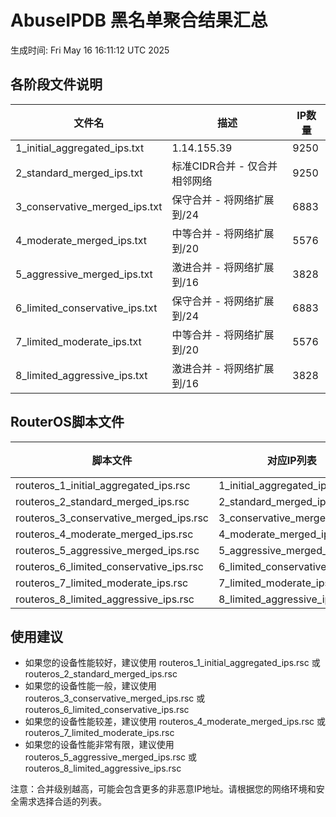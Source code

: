 # AbuseIPDB 黑名单聚合结果汇总
生成时间: Fri May 16 16:11:12 UTC 2025

## 各阶段文件说明

| 文件名 | 描述 | IP数量 |
|--------|------|--------|
| 1_initial_aggregated_ips.txt | 1.14.155.39 | 9250 |
| 2_standard_merged_ips.txt | 标准CIDR合并 - 仅合并相邻网络 | 9250 |
| 3_conservative_merged_ips.txt | 保守合并 - 将网络扩展到/24 | 6883 |
| 4_moderate_merged_ips.txt | 中等合并 - 将网络扩展到/20 | 5576 |
| 5_aggressive_merged_ips.txt | 激进合并 - 将网络扩展到/16 | 3828 |
| 6_limited_conservative_ips.txt | 保守合并 - 将网络扩展到/24 | 6883 |
| 7_limited_moderate_ips.txt | 中等合并 - 将网络扩展到/20 | 5576 |
| 8_limited_aggressive_ips.txt | 激进合并 - 将网络扩展到/16 | 3828 |

## RouterOS脚本文件

| 脚本文件 | 对应IP列表 | IP数量 |
|----------|------------|--------|
| routeros_1_initial_aggregated_ips.rsc | 1_initial_aggregated_ips.txt | 9250 |
| routeros_2_standard_merged_ips.rsc | 2_standard_merged_ips.txt | 9250 |
| routeros_3_conservative_merged_ips.rsc | 3_conservative_merged_ips.txt | 6883 |
| routeros_4_moderate_merged_ips.rsc | 4_moderate_merged_ips.txt | 5576 |
| routeros_5_aggressive_merged_ips.rsc | 5_aggressive_merged_ips.txt | 3828 |
| routeros_6_limited_conservative_ips.rsc | 6_limited_conservative_ips.txt | 6883 |
| routeros_7_limited_moderate_ips.rsc | 7_limited_moderate_ips.txt | 5576 |
| routeros_8_limited_aggressive_ips.rsc | 8_limited_aggressive_ips.txt | 3828 |

## 使用建议

- 如果您的设备性能较好，建议使用 routeros_1_initial_aggregated_ips.rsc 或 routeros_2_standard_merged_ips.rsc
- 如果您的设备性能一般，建议使用 routeros_3_conservative_merged_ips.rsc 或 routeros_6_limited_conservative_ips.rsc
- 如果您的设备性能较差，建议使用 routeros_4_moderate_merged_ips.rsc 或 routeros_7_limited_moderate_ips.rsc
- 如果您的设备性能非常有限，建议使用 routeros_5_aggressive_merged_ips.rsc 或 routeros_8_limited_aggressive_ips.rsc

注意：合并级别越高，可能会包含更多的非恶意IP地址。请根据您的网络环境和安全需求选择合适的列表。
